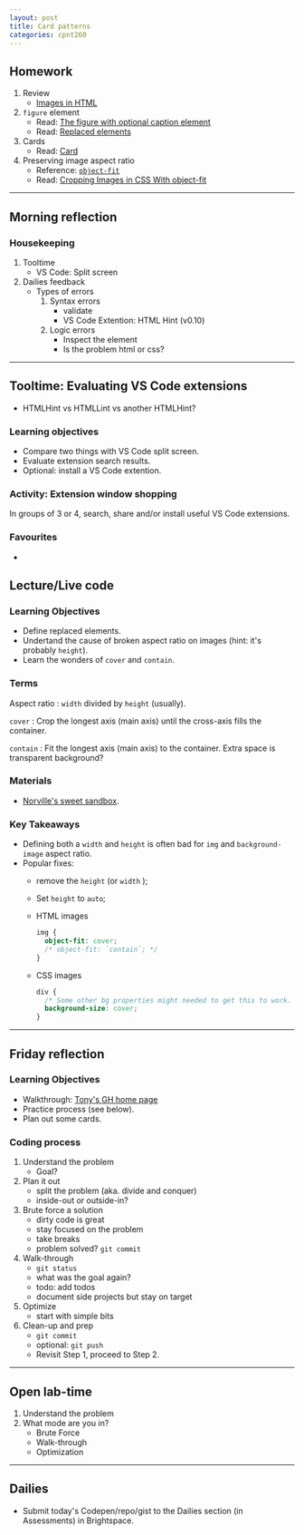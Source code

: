 ```yaml
---
layout: post
title: Card patterns
categories: cpnt260
---
```


## Homework
1. Review
    - [Images in HTML](https://developer.mozilla.org/en-US/docs/Learn/HTML/Multimedia_and_embedding/Images_in_HTML)
2. `figure` element
    - Read: [The figure with optional caption element](https://developer.mozilla.org/en-US/docs/Web/HTML/Element/figure)
    - Read: [Replaced elements](https://developer.mozilla.org/en-US/docs/Web/CSS/Replaced_element)
3. Cards
    - Read: [Card](https://developer.mozilla.org/en-US/docs/Web/CSS/Layout_cookbook/Card)
4. Preserving image aspect ratio
    - Reference: [`object-fit`](https://developer.mozilla.org/en-US/docs/Web/CSS/object-fit)
    - Read: [Cropping Images in CSS With object-fit](https://www.digitalocean.com/community/tutorials/css-cropping-images-object-fit)

---

## Morning reflection
### Housekeeping
1. Tooltime
    - VS Code: Split screen
2. Dailies feedback
    - Types of errors
        1. Syntax errors
            - validate
            - VS Code Extention: HTML Hint (v0.10)
        2. Logic errors
            - Inspect the element
            - Is the problem html or css?

---

## Tooltime: Evaluating VS Code extensions
 - HTMLHint vs HTMLLint vs another HTMLHint?

### Learning objectives
- Compare two things with VS Code split screen.
- Evaluate extension search results.
- Optional: install a VS Code extention.

### Activity: Extension window shopping
In groups of 3 or 4, search, share and/or install useful VS Code extensions.

### Favourites
- 

## Lecture/Live code
### Learning Objectives
- Define replaced elements.
- Undertand the cause of broken aspect ratio on images (hint: it's probably `height`).
- Learn the wonders of `cover` and `contain`.

### Terms
Aspect ratio
: `width` divided by `height` (usually).

`cover`
: Crop the longest axis (main axis) until the cross-axis fills the container.

`contain`
: Fit the longest axis (main axis) to the container. Extra space is transparent background?

### Materials
- [Norville's sweet sandbox](https://nozky.github.io/playground/).

### Key Takeaways
- Defining both a `width` and `height` is often bad for `img` and `background-image` aspect ratio.
- Popular fixes:
    - remove the `height` (or `width` );
    - Set `height` to `auto`;
    - HTML images

        ```css
        img {
          object-fit: cover; 
          /* object-fit: `contain`; */
        }
        ```

    - CSS images

        ```css
        div {
          /* Some other bg properties might needed to get this to work. */
          background-size: cover; 
        }
        ```

--- 

## Friday reflection
### Learning Objectives
- Walkthrough: [Tony's GH home page](https://acidtone.github.io/)
- Practice process (see below).
- Plan out some cards.

### Coding process
1. Understand the problem
    - Goal?
2. Plan it out
    - split the problem (aka. divide and conquer)
    - inside-out or outside-in?
3. Brute force a solution
    - dirty code is great
    - stay focused on the problem
    - take breaks
    - problem solved? `git commit`
4. Walk-through
    - `git status`
    - what was the goal again?
    - todo: add todos
    - document side projects but stay on target
5. Optimize
    - start with simple bits
6. Clean-up and prep
    - `git commit`
    - optional: `git push`
    - Revisit Step 1, proceed to Step 2.

---

## Open lab-time
1. Understand the problem
2. What mode are you in? 
    - Brute Force
    - Walk-through
    - Optimization

---

## Dailies
- Submit today's Codepen/repo/gist to the Dailies section (in Assessments) in Brightspace.